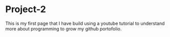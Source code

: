 # Project-2

This is my first page that I have build using a youtube tutorial to understand more about programming
to grow my github portofolio.
